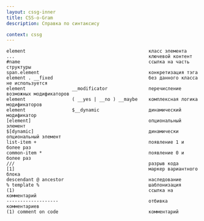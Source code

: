 ```yaml
---
layout: cssg-inner
title: CSS-o-Gram
description: Справка по синтаксису

context: cssg
---
```


    element 											класс элемента
    ... 												ключевой контент
    #name 												ссылка на часть структуры
    span.element 										конкретизация тэга
    element . __fixed 									без данного класса не используется
    element 				__modificator 				перечисление возможных модификаторов
    element 				( __yes | __no ) __maybe 	комплексная логика модификаторов
    element 				$__dynamic 					динамический модификатор
    [element] 											опциональный элемент
    $[dynamic] 											динамически опциональный элемент
    list-item + 										появление 1 и более раз
    common-item * 										появление 0 и более раз
    /// 												разрыв кода
    [1] 												маркер вариантного блока 							
    descendant @ ancestor 								наследование
    % template % 										шаблонизация
    (1) 												ссылка на комментарий
    ------------------- 								отбивка комментариев
    (1) comment on code 								комментарий